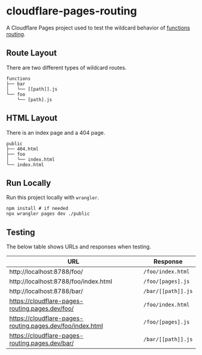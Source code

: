 # cloudflare-pages-routing

A Cloudflare Pages project used to test the wildcard behavior of [functions routing](https://developers.cloudflare.com/pages/platform/functions#functions-routing).

## Route Layout

There are two different types of wildcard routes.

```
functions
├── bar
│   └── [[path]].js
└── foo
    └── [path].js
```

## HTML Layout

There is an index page and a 404 page.

```
public
├── 404.html
├── foo
│   └── index.html
└── index.html
```

## Run Locally

Run this project locally with `wrangler`.

```shell
npm install # if needed
npx wrangler pages dev ./public
```

## Testing

The below table shows URLs and responses when testing.

| URL                                                       | Response           |
|-----------------------------------------------------------|--------------------|
| http://localhost:8788/foo/                                | `/foo/index.html`  |
| http://localhost:8788/foo/index.html                      | `/foo/[pages].js`  |
| http://localhost:8788/bar/                                | `/bar/[[path]].js` |
| https://cloudflare-pages-routing.pages.dev/foo/           | `/foo/index.html`  |
| https://cloudflare-pages-routing.pages.dev/foo/index.html | `/foo/[pages].js`  |
| https://cloudflare-pages-routing.pages.dev/bar/           | `/bar/[[path]].js` |
